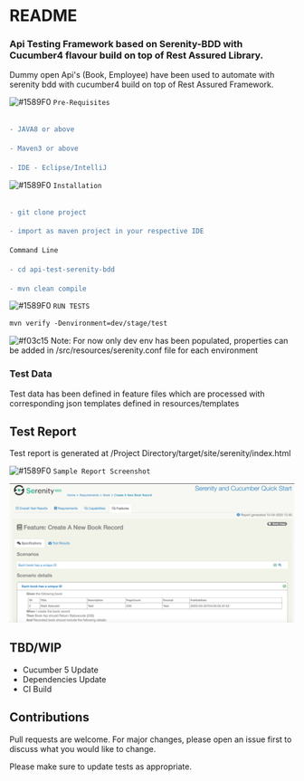 
# README

### Api Testing Framework based on Serenity-BDD with Cucumber4 flavour build on top of Rest Assured Library.


Dummy open Api's (Book, Employee) have been used to automate with serenity bdd with cucumber4 build on top of Rest Assured Framework.


![#1589F0](https://placehold.it/15/1589F0/000000?text=+) `Pre-Requisites`

 ```diff

- JAVA8 or above

- Maven3 or above

- IDE - Eclipse/IntelliJ

```


![#1589F0](https://placehold.it/15/1589F0/000000?text=+) `Installation`

 ```diff
 
- git clone project

- import as maven project in your respective IDE

Command Line

- cd api-test-serenity-bdd

- mvn clean compile
```

![#1589F0](https://placehold.it/15/1589F0/000000?text=+) `RUN TESTS`

 

```diff
mvn verify -Denvironment=dev/stage/test
```
 

![#f03c15](https://placehold.it/15/f03c15/000000?text=+) Note:
  For now only dev env has been populated, properties can be added in /src/resources/serenity.conf file for each environment
 
 
 ### Test Data

Test data has been defined in feature files which are processed with corresponding json templates defined in resources/templates


## Test Report
Test report is generated at /Project Directory/target/site/serenity/index.html

![#1589F0](https://placehold.it/15/1589F0/000000?text=+) `Sample Report Screenshot `



![ScreenShot](example-report.jpeg)


## TBD/WIP

- Cucumber 5 Update
- Dependencies Update
- CI Build

## Contributions

Pull requests are welcome. For major changes, please open an issue first to discuss what you would like to change.

Please make sure to update tests as appropriate.
